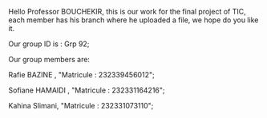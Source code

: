 Hello Professor BOUCHEKIR, this is our work for the final project of TIC, each member has his branch where he uploaded a file, we hope do you like it.

Our group ID is : Grp 92;

Our group members are:

Rafie BAZINE , "Matricule : 232339456012";

Sofiane HAMAIDI , "Matricule : 232331164216";

Kahina Slimani, "Matricule  : 232331073110";
